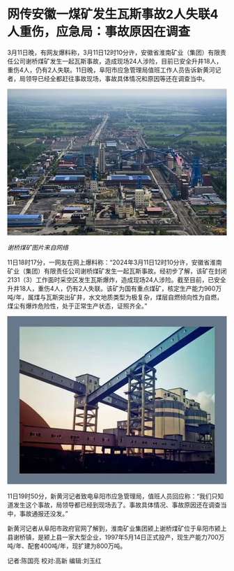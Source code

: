 # 网传安徽一煤矿发生瓦斯事故2人失联4人重伤，应急局：事故原因在调查

3月11日晚，有网友爆料称，3月11日12时10分许，安徽省淮南矿业（集团）有限责任公司谢桥煤矿发生一起瓦斯事故，造成现场24人涉险，目前已安全升井18人，重伤4人，仍有2人失联。11日晚，阜阳市应急管理局值班工作人员告诉新黄河记者，局领导已经全都赶往事故现场，事故具体情况和原因等还在调查当中。

![f508314965f08eed24ca4a555e02d4d0.jpg](https://raw.githubusercontent.com/qqhsx/qqnews_image/main/2024/03/11/网传安徽一煤矿发生瓦斯事故2人失联4人重伤，应急局：事故原因在调查/f508314965f08eed24ca4a555e02d4d0.jpg)

 _谢桥煤矿图片来自网络_

11日18时17分，一网友在网上爆料称：“2024年3月11日12时10分许，安徽省淮南矿业（集团）有限责任公司谢桥煤矿发生一起瓦斯事故。经初步了解，该矿在封闭2131（3）工作面时采空区发生瓦斯爆炸，造成现场24人涉险。截至目前，已安全升井18人，重伤4人，仍有2人失联。该矿为国有重点煤矿，核定生产能力960万吨/年，属煤与瓦斯突出矿井，水文地质类型为极复杂，煤层自燃倾向性为自燃，煤尘有爆炸危险性，处于正常生产状态，证照齐全。”

![405f43243f9128714aa4cfadb42ce666.jpg](https://raw.githubusercontent.com/qqhsx/qqnews_image/main/2024/03/11/网传安徽一煤矿发生瓦斯事故2人失联4人重伤，应急局：事故原因在调查/405f43243f9128714aa4cfadb42ce666.jpg)

11日19时50分，新黄河记者致电阜阳市应急管理局，值班人员回应称：“我们只知道发生这个事故，局领导都已经到现场去了。事故具体情况、事故原因还在调查当中，事故通报还没发。”

新黄河记者从阜阳市政府官网了解到，淮南矿业集团颍上谢桥煤矿位于阜阳市颍上县谢桥镇，是颍上县一家大型企业，1997年5月14日正式投产，现生产能力700万吨/年、配套400吨/年，现扩建为800万吨。

记者:陈国亮 校对:高新 编辑:刘玉红

